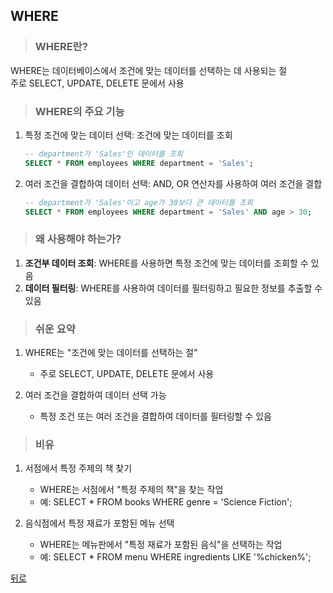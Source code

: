 ## WHERE
> ### WHERE란?
WHERE는 데이터베이스에서 조건에 맞는 데이터를 선택하는 데 사용되는 절</br>
주로 SELECT, UPDATE, DELETE 문에서 사용

> ### WHERE의 주요 기능
1. 특정 조건에 맞는 데이터 선택: 조건에 맞는 데이터를 조회
    ```sql
    -- department가 'Sales'인 데이터를 조회
    SELECT * FROM employees WHERE department = 'Sales';
    ```

2. 여러 조건을 결합하여 데이터 선택: AND, OR 연산자를 사용하여 여러 조건을 결합
    ```sql
    -- department가 'Sales'이고 age가 30보다 큰 데이터를 조회
    SELECT * FROM employees WHERE department = 'Sales' AND age > 30;
    ```

> ### 왜 사용해야 하는가?
1. **조건부 데이터 조회**: WHERE를 사용하면 특정 조건에 맞는 데이터를 조회할 수 있음
2. **데이터 필터링**: WHERE를 사용하여 데이터를 필터링하고 필요한 정보를 추출할 수 있음

> ### 쉬운 요약
1. WHERE는 "조건에 맞는 데이터를 선택하는 절"
    - 주로 SELECT, UPDATE, DELETE 문에서 사용

2. 여러 조건을 결합하여 데이터 선택 가능
    - 특정 조건 또는 여러 조건을 결합하여 데이터를 필터링할 수 있음

> ### 비유
1. 서점에서 특정 주제의 책 찾기
    - WHERE는 서점에서 "특정 주제의 책"을 찾는 작업
    - 예: SELECT * FROM books WHERE genre = 'Science Fiction';

2. 음식점에서 특정 재료가 포함된 메뉴 선택
    - WHERE는 메뉴판에서 "특정 재료가 포함된 음식"을 선택하는 작업
    - 예: SELECT * FROM menu WHERE ingredients LIKE '%chicken%';

[뒤로](mysql.md)
